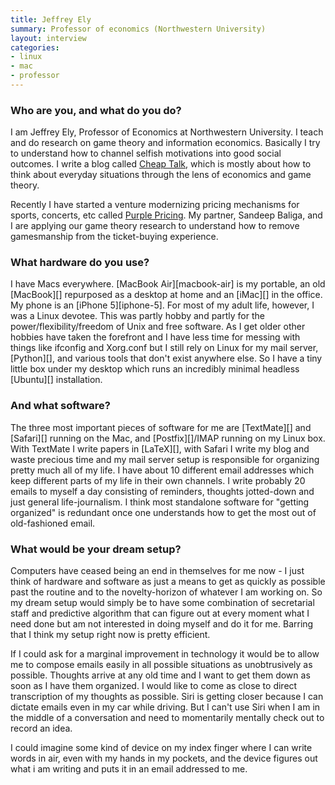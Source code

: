 ```yaml
---
title: Jeffrey Ely
summary: Professor of economics (Northwestern University)
layout: interview
categories:
- linux
- mac
- professor
---
```


### Who are you, and what do you do?

I am Jeffrey Ely, Professor of Economics at Northwestern University. I teach and do research on game theory and information economics. Basically I try to understand how to channel selfish motivations into good social outcomes. I write a blog called [Cheap Talk](http://cheaptalk.org/ "The Cheap Talk site."), which is mostly about how to think about everyday situations through the lens of economics and game theory.

Recently I have started a venture modernizing pricing mechanisms for sports, concerts, etc called [Purple Pricing](http://www.nupurplepricing.com/ "A smart sport game ticket service."). My partner, Sandeep Baliga, and I are applying our game theory research to understand how to remove gamesmanship from the ticket-buying experience.

### What hardware do you use?

I have Macs everywhere. [MacBook Air][macbook-air] is my portable, an old [MacBook][] repurposed as a desktop at home and an [iMac][] in the office. My phone is an [iPhone 5][iphone-5]. For most of my adult life, however, I was a Linux devotee. This was partly hobby and partly for the power/flexibility/freedom of Unix and free software. As I get older other hobbies have taken the forefront and I have less time for messing with things like ifconfig and Xorg.conf but I still rely on Linux for my mail server, [Python][], and various tools that don't exist anywhere else. So I have a tiny little box under my desktop which runs an incredibly minimal headless [Ubuntu][] installation.

### And what software?

The three most important pieces of software for me are [TextMate][] and [Safari][] running on the Mac, and [Postfix][]/IMAP running on my Linux box. With TextMate I write papers in [LaTeX][], with Safari I write my blog and waste precious time and my mail server setup is responsible for organizing pretty much all of my life. I have about 10 different email addresses which keep different parts of my life in their own channels. I write probably 20 emails to myself a day consisting of reminders, thoughts jotted-down and just general life-journalism. I think most standalone software for "getting organized" is redundant once one understands how to get the most out of old-fashioned email.

### What would be your dream setup?

Computers have ceased being an end in themselves for me now - I just think of hardware and software as just a means to get as quickly as possible past the routine and to the novelty-horizon of whatever I am working on. So my dream setup would simply be to have some combination of secretarial staff and predictive algorithm that can figure out at every moment what I need done but am not interested in doing myself and do it for me. Barring that I think my setup right now is pretty efficient.

If I could ask for a marginal improvement in technology it would be to allow me to compose emails easily in all possible situations as unobtrusively as possible. Thoughts arrive at any old time and I want to get them down as soon as I have them organized. I would like to come as close to direct transcription of my thoughts as possible. Siri is getting closer because I can dictate emails even in my car while driving. But I can't use Siri when I am in the middle of a conversation and need to momentarily mentally check out to record an idea.

I could imagine some kind of device on my index finger where I can write words in air, even with my hands in my pockets, and the device figures out what i am writing and puts it in an email addressed to me.
